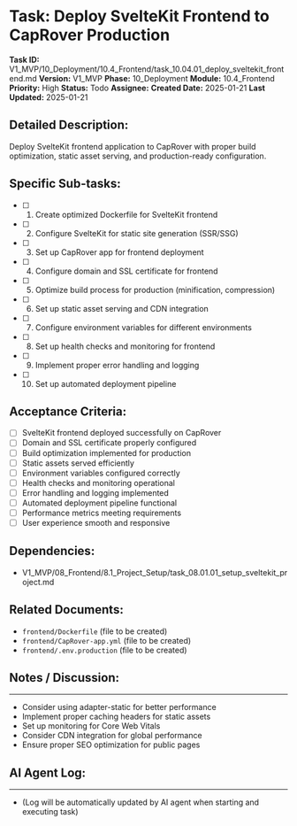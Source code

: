 # Task: Deploy SvelteKit Frontend to CapRover Production

**Task ID:** V1_MVP/10_Deployment/10.4_Frontend/task_10.04.01_deploy_sveltekit_frontend.md
**Version:** V1_MVP
**Phase:** 10_Deployment
**Module:** 10.4_Frontend
**Priority:** High
**Status:** Todo
**Assignee:**
**Created Date:** 2025-01-21
**Last Updated:** 2025-01-21

## Detailed Description:
Deploy SvelteKit frontend application to CapRover with proper build optimization, static asset serving, and production-ready configuration.

## Specific Sub-tasks:
- [ ] 1. Create optimized Dockerfile for SvelteKit frontend
- [ ] 2. Configure SvelteKit for static site generation (SSR/SSG)
- [ ] 3. Set up CapRover app for frontend deployment
- [ ] 4. Configure domain and SSL certificate for frontend
- [ ] 5. Optimize build process for production (minification, compression)
- [ ] 6. Set up static asset serving and CDN integration
- [ ] 7. Configure environment variables for different environments
- [ ] 8. Set up health checks and monitoring for frontend
- [ ] 9. Implement proper error handling and logging
- [ ] 10. Set up automated deployment pipeline

## Acceptance Criteria:
- [ ] SvelteKit frontend deployed successfully on CapRover
- [ ] Domain and SSL certificate properly configured
- [ ] Build optimization implemented for production
- [ ] Static assets served efficiently
- [ ] Environment variables configured correctly
- [ ] Health checks and monitoring operational
- [ ] Error handling and logging implemented
- [ ] Automated deployment pipeline functional
- [ ] Performance metrics meeting requirements
- [ ] User experience smooth and responsive

## Dependencies:
- V1_MVP/08_Frontend/8.1_Project_Setup/task_08.01.01_setup_sveltekit_project.md

## Related Documents:
- `frontend/Dockerfile` (file to be created)
- `frontend/CapRover-app.yml` (file to be created)
- `frontend/.env.production` (file to be created)

## Notes / Discussion:
---
* Consider using adapter-static for better performance
* Implement proper caching headers for static assets
* Set up monitoring for Core Web Vitals
* Consider CDN integration for global performance
* Ensure proper SEO optimization for public pages

## AI Agent Log:
---
* (Log will be automatically updated by AI agent when starting and executing task)